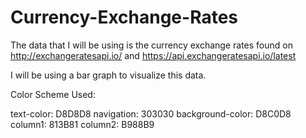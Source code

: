 # Currency-Exchange-Rates

The data that I will be using is the currency exchange rates found on http://exchangeratesapi.io/ and https://api.exchangeratesapi.io/latest

I will be using a bar graph to visualize this data.

Color Scheme Used:

text-color: D8D8D8
navigation: 303030
background-color: D8C0D8
column1: 813B81
column2: B988B9